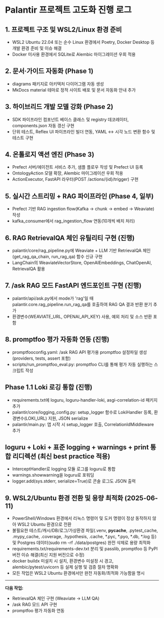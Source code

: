 # Palantir 프로젝트 고도화 진행 로그

## 1. 프로젝트 구조 및 WSL2/Linux 환경 준비
- WSL2 Ubuntu 22.04 또는 순수 Linux 환경에서 Poetry, Docker Desktop 등 개발 환경 준비 및 이슈 해결
- Docker 미사용 환경에서 SQLite로 Alembic 마이그레이션 우회 적용

## 2. 문서·가이드 자동화 (Phase 1)
- diagrams 패키지로 아키텍처 다이어그램 자동 생성
- MkDocs material 테마로 정적 사이트 배포 및 문서 자동화 안내 추가

## 3. 하이브리드 개발 모델 강화 (Phase 2)
- SDK 파이프라인 컴포넌트 베이스 클래스 및 registry 데코레이터, components.json 자동 갱신 구현
- 단위 테스트, Reflex UI 파이프라인 빌더 연동, YAML ↔ 시각 노드 변환 함수 및 테스트 구현

## 4. 온톨로지 액션 엔진 (Phase 3)
- Prefect 서버/에이전트 서비스 추가, 샘플 플로우 작성 및 Prefect UI 등록
- OntologyAction 모델 확장, Alembic 마이그레이션 우회 적용
- ActionExecutor, FastAPI 라우터(POST /actions/{id}/trigger) 구현

## 5. 실시간 스트리밍 + RAG 파이프라인 (Phase 4, 일부)
- Prefect 기반 RAG ingestion flow(Kafka → chunk → embed → Weaviate) 작성
- kafka_consumer에서 rag_ingestion_flow 연동(10개씩 배치 처리)

## 6. RAG RetrievalQA 체인 유틸리티 구현 (진행)
- palantir/core/rag_pipeline.py에 Weaviate + LLM 기반 RetrievalQA 체인(get_rag_qa_chain, run_rag_qa) 함수 신규 구현
- LangChain의 WeaviateVectorStore, OpenAIEmbeddings, ChatOpenAI, RetrievalQA 활용

## 7. /ask RAG 모드 FastAPI 엔드포인트 구현 (진행)
- palantir/api/ask.py에서 mode가 'rag'일 때 palantir.core.rag_pipeline.run_rag_qa를 호출하여 RAG QA 결과 반환 분기 추가
- 환경변수(WEAVIATE_URL, OPENAI_API_KEY) 사용, 예외 처리 및 소스 반환 포함

## 8. promptfoo 평가 자동화 연동 (진행)
- promptfooconfig.yaml: /ask RAG API 평가용 promptfoo 설정파일 생성 (providers, tests, assert 포함)
- scripts/run_promptfoo_eval.py: promptfoo CLI를 통해 평가 자동 실행하는 스크립트 작성

## Phase 1.1 Loki 로깅 통합 (진행)
- requirements.txt에 loguru, loguru-handler-loki, asgi-correlation-id 패키지 추가
- palantir/core/logging_config.py: setup_logger 함수로 LokiHandler 등록, 환경변수(LOKI_URL) 지원, JSON serialize
- palantir/main.py: 앱 시작 시 setup_logger 호출, CorrelationIdMiddleware 추가

## loguru + Loki + 표준 logging + warnings + print 통합 리디렉션 (최신 best practice 적용)
- InterceptHandler로 logging 모듈 로그를 loguru로 통합
- warnings.showwarning을 loguru로 포워딩
- logger.add(sys.stderr, serialize=True)로 콘솔 로그도 JSON 출력

## 9. WSL2/Ubuntu 환경 전환 및 용량 최적화 (2025-06-11)
- PowerShell/Windows 환경에서 리눅스 명령어 및 도커 명령이 정상 동작하지 않아 WSL2 Ubuntu 환경으로 전환
- 불필요한 테스트/캐시/DB/로그/가상환경 파일(.venv, __pycache__, .pytest_cache, .mypy_cache, .coverage, .hypothesis, .cache, *.pyc, *.pyo, *.db, *.log 등) 및 Postgres 데이터(sudo rm -rf ./data/postgres) 완전 삭제로 용량 최적화
- requirements.txt/requirements-dev.txt 분리 및 passlib, promptfoo 등 PyPI 버전 이슈 해결(최신 지원 버전으로 수정)
- docker buildx 미설치 시 설치, 환경변수 미설정 시 경고, alembic/pytest/uvicorn 등 실제 실행 및 검증 절차 명확화
- 모든 작업은 WSL2 Ubuntu 환경에서만 완전 자동화/최적화 가능함을 명시

---

**다음 작업:**
- RetrievalQA 체인 구현 (Weaviate → LLM QA)
- /ask RAG 모드 API 구현
- promptfoo 평가 자동화 연동 